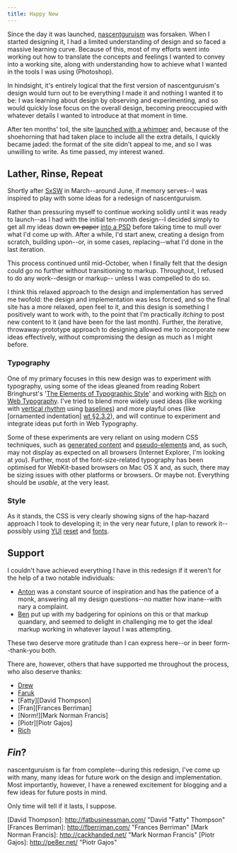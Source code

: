 ```yaml
---
title: Happy New
---
```

Since the day it was launched, [nascentguruism][ng] was forsaken. When I
started designing it, I had a limited understanding of design and so
faced a massive learning curve. Because of this, most of my efforts went
into working out how to translate the concepts and feelings I wanted to
convey into a working site, along with understanding how to achieve what
I wanted in the tools I was using (Photoshop).

In hindsight, it's entirely logical that the first version of
nascentguruism's design would turn out to be everything I made it and
nothing I wanted it to be: I was learning about design by observing and
experimenting, and so would quickly lose focus on the overall design,
becoming preoccupied with whatever details I wanted to introduce at that
moment in time.

After ten months' toil, the site [launched with a whimper][launched]
and, because of the shoehorning that had taken place to include all the
extra details, I quickly became jaded: the format of the site didn't
appeal to me, and so I was unwilling to write. As time passed, my
interest waned.

## Lather, Rinse, Repeat

Shortly after [SxSW][SxSW06] in March--around June, if memory serves--I
was inspired to play with some ideas for a redesign of nascentguruism.

Rather than pressuring myself to continue working solidly until it was
ready to launch--as I had with the initial ten-month design--I decided
simply to get all my ideas down <del>on paper</del> <ins>into a
PSD</ins> before taking time to mull over what I'd come up with. After a
while, I'd start anew, creating a design from scratch, building
upon--or, in some cases, replacing--what I'd done in the last iteration.

This process continued until mid-October, when I finally felt that the
design could go no further without transitioning to markup. Throughout,
I refused to do any work--design or markup-- unless I was compelled to
do so.

I think this relaxed approach to the design and implementation has
served me twofold: the design and implementation was less forced, and so
the final site has a more relaxed, open feel to it, and this design is
something I positively want to work with, to the point that I'm
practically *itching* to post new content to it (and have been for the
last month). Further, the iterative, throwaway-prototype approach to
designing allowed me to incorporate new ideas effectively, without
compromising the design as much as I might before.

### Typography

One of my primary focuses in this new design was to experiment with
typography, using some of the ideas gleaned from reading Robert
Bringhurst's '[The Elements of Typographic Style][Elements]' and working
with [Rich][Rich Rutter] on [Web Typography][]. I've tried to blend more
widely used ideas (like working with [vertical rhythm][wt §2.2.2] using
[baselines][]) and more playful ones (like [ornamented indentation]
[wt §2.3.2]), and will continue to experiment and integrate ideas put forth
in Web Typography.

Some of these experiments are very reliant on using modern CSS
techniques, such as [generated content][] and [pseudo-elements][] and,
as such, may not display as expected on all browsers (Internet Explorer,
I'm looking at *you*). Further, most of the font-size-related typography
has been optimised for WebKit-based browsers on Mac OS X and, as such,
there may be sizing issues with other platforms or browsers. Or maybe
not. Everything should be *usable*, at the very least.

### Style

As it stands, the CSS is very clearly showing signs of the hap-hazard
approach I took to developing it; in the very near future, I plan to
rework it--possibly using [YUI][YUI] [reset][YUI reset] and [fonts][YUI fonts].

## Support

I couldn't have achieved everything I have in this redesign if it
weren't for the help of a two notable individuals:

* [Anton][Anton Peck] was a constant source of inspiration and has the
  patience of a monk, answering all my design questions--no matter how
  inane--with nary a complaint.
* [Ben][Ben Ward] put up with my badgering for opinions on this or that
  markup quandary, and seemed to delight in challenging me to get the
  ideal markup working in whatever layout I was attempting.

These two deserve more gratitude than I can express here--or in beer
form--thank-you both.

There are, however, others that have supported me throughout the
process, who also deserve thanks:

* [Drew][Drew McLellan]
* [Faruk][Faruk Ateş]
* [Fatty][David Thompson]
* [Fran][Frances Berriman]
* [Norm!][Mark Norman Francis]
* [Piotr][Piotr Gajos]
* [Rich][Rich Rutter]


## *Fin*?

nascentguruism is far from complete--during this redesign, I've come up
with many, many ideas for future work on the design and implementation.
Most importantly, however, I have a renewed excitement for blogging and
a few ideas for future posts in mind.

Only time will tell if it lasts, I suppose.

[ng]:				/
[launched]:			/journal/the-inaugural-journal-entry/
[SxSW06]:			http://2006.sxsw.com/
[Elements]:			http://www.amazon.co.uk/Elements-Typographic-Style-Robert-Bringhurst/dp/0881791326/
[Rich Rutter]:		http://clagnut.com/ "Rich Rutter"
[Web Typography]: 	http://webtypography.net/
[wt §2.2.2]:		http://webtypography.net/Rhythm_and_Proportion/Vertical_Motion/2.2.2/ "Web Typography §2.2.2: Add and delete vertical space in measured intervals"
[wt §2.3.2]:		http://webtypography.net/Rhythm_and_Proportion/Blocks_and_Paragraphs/2.3.2/ "Web Typography §2.3.2: In continuous text mark all paragraphs after the first with an indent of at least one en"
[baselines]: 		/journal/happy-new?show=baselines "View this page with baselines visible"
[generated content]: http://www.w3.org/TR/CSS21/generate.html "CSS 2.1 §12: Generated content, automatic numbering, and lists"
[pseudo-elements]: http://www.w3.org/TR/CSS21/selector.html#q20 "CSS 2.1 §5.12: Selectors (Pseudo-elements)"
[YUI]:				http://developer.yahoo.com/yui/
[YUI reset]:		http://developer.yahoo.com/yui/reset/
[YUI fonts]:		http://developer.yahoo.com/yui/fonts/

[Anton Peck]:		http://antonpeck.com/ "Anton Peck"
[Ben Ward]:			http://ben-ward.co.uk/ "Ben Ward"
[Drew McLellan]:		http://allinthehead.com/ "Drew McLellan"
[Faruk Ateş]:		http://kurafire.net/ "Faruk Ateş"
[David Thompson]:	http://fatbusinessman.com/ "David "Fatty" Thompson"
[Frances Berriman]:	http://fberriman.com/ "Frances Berriman"
[Mark Norman Francis]:	http://cackhanded.net/ "Mark Norman Francis"
[Piotr Gajos]:		http://pe8er.net/ "Piotr Gajos"
